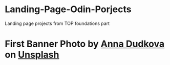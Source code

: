 # Landing-Page-Odin-Porjects
Landing page projects from TOP foundations part
# First Banner Photo by <a href="https://unsplash.com/@annadudkova?utm_source=unsplash&utm_medium=referral&utm_content=creditCopyText">Anna Dudkova</a> on <a href="https://unsplash.com/s/photos/police-dog?utm_source=unsplash&utm_medium=referral&utm_content=creditCopyText">Unsplash</a>
